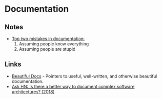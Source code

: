 # Documentation

## Notes

* [Top two mistakes in documentation:](https://twitter.com/dan_abramov/status/1083472984252260352)
  1. Assuming people know everything
  2. Assuming people are stupid

## Links

* [Beautiful Docs](https://github.com/PharkMillups/beautiful-docs#readme) - Pointers to useful, well-written, and otherwise beautiful documentation.
* [Ask HN: Is there a better way to document complex software architectures? \(2018\)](https://news.ycombinator.com/item?id=18508284)

